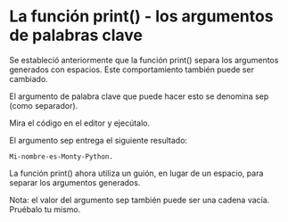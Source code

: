 # La función print() - los argumentos de palabras clave
Se estableció anteriormente que la función print() separa los argumentos generados con espacios. Este comportamiento también puede ser cambiado.

El argumento de palabra clave que puede hacer esto se denomina sep (como separador).

Mira el código en el editor y ejecútalo.

El argumento sep entrega el siguiente resultado:

	Mi-nombre-es-Monty-Python.

La función print() ahora utiliza un guión, en lugar de un espacio, para separar los argumentos generados.

Nota: el valor del argumento sep también puede ser una cadena vacía. Pruébalo tu mismo.

